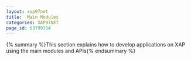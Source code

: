 ```yaml
---
layout: xap97net
title:  Main Modules
categories: XAP97NET
page_id: 63799314
---
```


{% summary %}This section explains how to develop applications on XAP using the main modules and APIs{% endsummary %}

